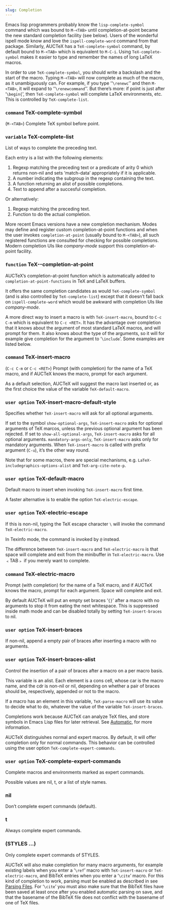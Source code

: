 ```yaml
---
slug: Completion
---
```


Emacs lisp programmers probably know the `lisp-complete-symbol` command which was bound to `M-<TAB>` until completion-at-point became the new standard completion facility (see below). Users of the wonderful ispell mode know and love the `ispell-complete-word` command from that package. Similarly, AUCTeX has a `TeX-complete-symbol` command, by default bound to `M-<TAB>` which is equivalent to `M-C-i`. Using `TeX-complete-symbol` makes it easier to type and remember the names of long LaTeX macros.

In order to use `TeX-complete-symbol`, you should write a backslash and the start of the macro. Typing `M-<TAB>` will now complete as much of the macro, as it unambiguously can. For example, if you type ‘‘`\renewc`’’ and then `M-<TAB>`, it will expand to ‘‘`\renewcommand`’’. But there’s more: if point is just after ‘`\begin{`’, then `TeX-complete-symbol` will complete LaTeX environments, etc. This is controlled by `TeX-complete-list`.

### <span className="tag command">`command`</span> **TeX-complete-symbol**

(`M-<TAB>`) Complete TeX symbol before point.

### <span className="tag variable">`variable`</span> **TeX-complete-list**

List of ways to complete the preceding text.

Each entry is a list with the following elements:

1.  Regexp matching the preceding text or a predicate of arity 0 which returns non-nil and sets ‘match-data’ appropriately if it is applicable.
2.  A number indicating the subgroup in the regexp containing the text.
3.  A function returning an alist of possible completions.
4.  Text to append after a succesful completion.

Or alternatively:

1.  Regexp matching the preceding text.
2.  Function to do the actual completion.

More recent Emacs versions have a new completion mechanism. Modes may define and register custom completion-at-point functions and when the user invokes `completion-at-point` (usually bound to `M-<TAB>`), all such registered functions are consulted for checking for possible completions. Modern completion UIs like *company-mode* support this completion-at-point facility.

### <span className="tag function">`function`</span> **TeX--completion-at-point**

AUCTeX’s completion-at-point function which is automatically added to `completion-at-point-functions` in TeX and LaTeX buffers.

It offers the same completion candidates as would `TeX-complete-symbol` (and is also controlled by `TeX-complete-list`) except that it doesn’t fall back on `ispell-complete-word` which would be awkward with completion UIs like *company-mode*.

A more direct way to insert a macro is with `TeX-insert-macro`, bound to `C-c C-m` which is equivalent to `C-c <RET>`. It has the advantage over completion that it knows about the argument of most standard LaTeX macros, and will prompt for them. It also knows about the type of the arguments, so it will for example give completion for the argument to ‘`\include`’. Some examples are listed below.

### <span className="tag command">`command`</span> **TeX-insert-macro**

(`C-c C-m` or `C-c <RET>`) Prompt (with completion) for the name of a TeX macro, and if AUCTeX knows the macro, prompt for each argument.

As a default selection, AUCTeX will suggest the macro last inserted or, as the first choice the value of the variable `TeX-default-macro`.

### <span className="tag useroption">`user option`</span> **TeX-insert-macro-default-style**

Specifies whether `TeX-insert-macro` will ask for all optional arguments.

If set to the symbol `show-optional-args`, `TeX-insert-macro` asks for optional arguments of TeX marcos, unless the previous optional argument has been rejected. If set to `show-all-optional-args`, `TeX-insert-macro` asks for all optional arguments. `mandatory-args-only`, `TeX-insert-macro` asks only for mandatory arguments. When `TeX-insert-macro` is called with prefix argument (`C-u`), it’s the other way round.

Note that for some macros, there are special mechanisms, e.g. `LaTeX-includegraphics-options-alist` and `TeX-arg-cite-note-p`.

### <span className="tag useroption">`user option`</span> **TeX-default-macro**

Default macro to insert when invoking `TeX-insert-macro` first time.

A faster alternative is to enable the option `TeX-electric-escape`.

### <span className="tag useroption">`user option`</span> **TeX-electric-escape**

If this is non-nil, typing the TeX escape character `\` will invoke the command `TeX-electric-macro`.

In Texinfo mode, the command is invoked by `@` instead.

The difference between `TeX-insert-macro` and `TeX-electric-macro` is that space will complete and exit from the minibuffer in `TeX-electric-macro`. Use ﹤TAB﹥ if you merely want to complete.

### <span className="tag command">`command`</span> **TeX-electric-macro**

Prompt (with completion) for the name of a TeX macro, and if AUCTeX knows the macro, prompt for each argument. Space will complete and exit.

By default AUCTeX will put an empty set braces ‘`{}`’ after a macro with no arguments to stop it from eating the next whitespace. This is suppressed inside math mode and can be disabled totally by setting `TeX-insert-braces` to nil.

### <span className="tag useroption">`user option`</span> **TeX-insert-braces**

If non-nil, append a empty pair of braces after inserting a macro with no arguments.

### <span className="tag useroption">`user option`</span> **TeX-insert-braces-alist**

Control the insertion of a pair of braces after a macro on a per macro basis.

This variable is an alist. Each element is a cons cell, whose car is the macro name, and the cdr is non-nil or nil, depending on whether a pair of braces should be, respectively, appended or not to the macro.

If a macro has an element in this variable, `TeX-parse-macro` will use its value to decide what to do, whatever the value of the variable `TeX-insert-braces`.

Completions work because AUCTeX can analyze TeX files, and store symbols in Emacs Lisp files for later retrieval. See [Automatic](Automatic), for more information.

AUCTeX distinguishes normal and expert macros. By default, it will offer completion only for normal commands. This behavior can be controlled using the user option `TeX-complete-expert-commands`.

### <span className="tag useroption">`user option`</span> **TeX-complete-expert-commands**

Complete macros and environments marked as expert commands.

Possible values are nil, t, or a list of style names.

### nil

Don’t complete expert commands (default).

### t

Always complete expert commands.

### (STYLES …)

Only complete expert commands of STYLES.

AUCTeX will also make completion for many macro arguments, for example existing labels when you enter a ‘`\ref`’ macro with `TeX-insert-macro` or `TeX-electric-macro`, and BibTeX entries when you enter a ‘`\cite`’ macro. For this kind of completion to work, parsing must be enabled as described in see [Parsing Files](Parsing-Files). For ‘`\cite`’ you must also make sure that the BibTeX files have been saved at least once after you enabled automatic parsing on save, and that the basename of the BibTeX file does not conflict with the basename of one of TeX files.
